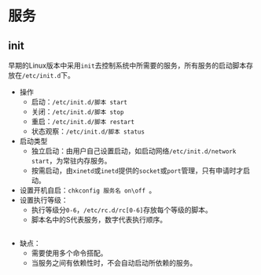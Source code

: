 # 服务

## init

早期的Linux版本中采用`init`去控制系统中所需要的服务，所有服务的启动脚本存放在`/etc/init.d`下。

- 操作
  - 启动：`/etc/init.d/脚本 start`
  - 关闭：`/etc/init.d/脚本 stop`
  - 重启：`/etc/init.d/脚本 restart`
  - 状态观察：`/etc/init.d/脚本 status`
- 启动类型
  - 独立启动：由用户自己设置启动，如启动网络`/etc/init.d/network start`，为常驻内存服务。
  - 按需启动，由`xinetd`或`inetd`提供的`socket`或`port`管理，只有申请时才启动。
- 设置开机自启：`chkconfig 服务名 on\off `。
- 设置执行等级：
  - 执行等级分`0-6`，`/etc/rc.d/rc[0-6]`存放每个等级的脚本。
  - 脚本名中的S代表服务，数字代表执行顺序。

```

```

- 缺点：
  - 需要使用多个命令搭配。
  - 当服务之间有依赖性时，不会自动启动所依赖的服务。
